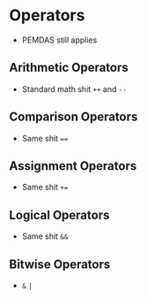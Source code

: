 # Operators

* PEMDAS still applies

## Arithmetic Operators

* Standard math shit `++` and `--`

## Comparison Operators

* Same shit `==`

## Assignment  Operators

* Same shit `+=`

## Logical Operators

* Same shit `&&`

## Bitwise Operators

* `&` `|`